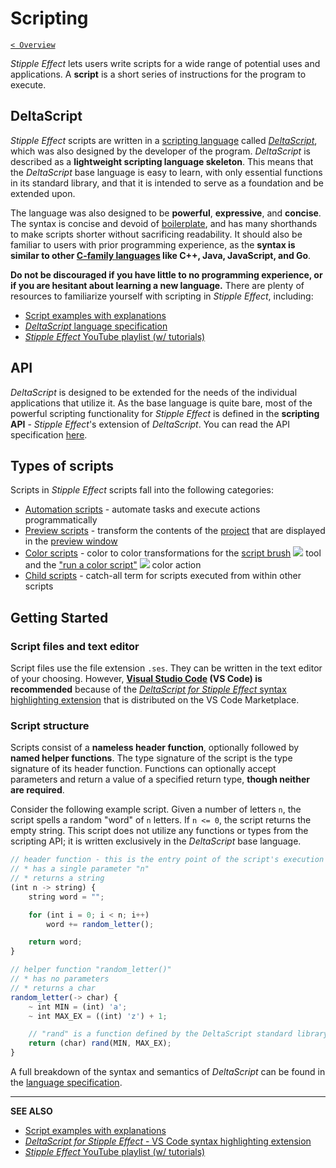 # Scripting

[`< Overview`](./README.md)

*Stipple Effect* lets users write scripts for a wide range of potential uses and applications. A **script** is a short series of instructions for the program to execute.

## DeltaScript

*Stipple Effect* scripts are written in a [scripting language](https://en.wikipedia.org/wiki/Scripting_language) called [*DeltaScript*](https://github.com/jbunke/deltascript), which was also designed by the developer of the program. *DeltaScript* is described as a **lightweight scripting language skeleton**. This means that the *DeltaScript* base language is easy to learn, with only essential functions in its standard library, and that it is intended to serve as a foundation and be extended upon. <!-- TODO - standard library link -->

The language was also designed to be **powerful**, **expressive**, and **concise**. The syntax is concise and devoid of [boilerplate](https://en.wikipedia.org/wiki/Boilerplate_code), and has many shorthands to make scripts shorter without sacrificing readability. It should also be familiar to users with prior programming experience, as the **syntax is similar to other [C-family languages](https://en.wikipedia.org/wiki/List_of_C-family_programming_languages) like C++, Java, JavaScript, and Go**.

**Do not be discouraged if you have little to no programming experience, or if you are hesitant about learning a new language.** There are plenty of resources to familiarize yourself with scripting in _Stipple Effect_, including:

* [Script examples with explanations](https://github.com/stipple-effect/script-examples)
* [*DeltaScript* language specification](https://github.com/jbunke/deltascript/blob/master/docs/lang-spec.md)
* [*Stipple Effect* YouTube playlist (w/ tutorials)](https://www.youtube.com/playlist?list=PLy71S74rTLnPEwYYtAXvh2er8QBvWIwRL)

## API

*DeltaScript* is designed to be extended for the needs of the individual applications that utilize it. As the base language is quite bare, most of the powerful scripting functionality for *Stipple Effect* is defined in the **scripting API** - *Stipple Effect*'s extension of *DeltaScript*. You can read the API specification [here](../api/).

## Types of scripts

Scripts in *Stipple Effect* scripts fall into the following categories:

* [Automation scripts](./automation-scripts.md) - automate tasks and execute actions programmatically
* [Preview scripts](./preview-scripts.md) - transform the contents of the [project](./project.md) that are displayed in the [preview window](./preview-window.md)
* [Color scripts](./color-scripts.md) - color to color transformations for the [script brush](./script-brush.md) ![](https://raw.githubusercontent.com/stipple-effect/stipple-effect/master/res/icons/script_brush.png) tool and the ["run a color script"](./color-actions.md#run-a-color-script) ![](https://raw.githubusercontent.com/stipple-effect/stipple-effect/master/res/icons/color_script.png) color action
* [Child scripts](./child-scripts.md) - catch-all term for scripts executed from within other scripts

## Getting Started

### Script files and text editor

Script files use the file extension `.ses`. They can be written in the text editor of your choosing. However, **[Visual Studio Code](https://code.visualstudio.com/) (VS Code) is recommended** because of the [*DeltaScript for Stipple Effect* syntax highlighting extension](https://marketplace.visualstudio.com/items?itemName=jordanbunke.deltascript-for-stipple-effect) that is distributed on the VS Code Marketplace.

### Script structure

Scripts consist of a **nameless header function**, optionally followed by **named helper functions**. The type signature of the script is the type signature of its header function. Functions can optionally accept parameters and return a value of a specified return type, **though neither are required**.

Consider the following example script. Given a number of letters `n`, the script spells a random "word" of `n` letters. If `n <= 0`, the script returns the empty string. This script does not utilize any functions or types from the scripting API; it is written exclusively in the *DeltaScript* base language.

```js
// header function - this is the entry point of the script's execution
// * has a single parameter "n"
// * returns a string
(int n -> string) {
    string word = "";

    for (int i = 0; i < n; i++)
        word += random_letter();

    return word;
}

// helper function "random_letter()"
// * has no parameters
// * returns a char
random_letter(-> char) {
    ~ int MIN = (int) 'a';
    ~ int MAX_EX = ((int) 'z') + 1;

    // "rand" is a function defined by the DeltaScript standard library
    return (char) rand(MIN, MAX_EX);
}
```

A full breakdown of the syntax and semantics of *DeltaScript* can be found in the [language specification](https://github.com/jbunke/deltascript/blob/master/docs/lang-spec.md).

---

**SEE ALSO**

* [Script examples with explanations](https://github.com/stipple-effect/script-examples)
* [*DeltaScript for Stipple Effect* - VS Code syntax highlighting extension](https://marketplace.visualstudio.com/items?itemName=jordanbunke.deltascript-for-stipple-effect)
* [*Stipple Effect* YouTube playlist (w/ tutorials)](https://www.youtube.com/playlist?list=PLy71S74rTLnPEwYYtAXvh2er8QBvWIwRL)
